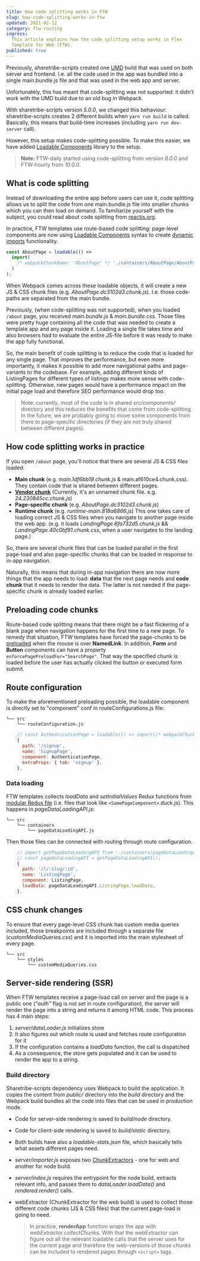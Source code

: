 ```yaml
---
title: How code splitting works in FTW
slug: how-code-splitting-works-in-ftw
updated: 2021-02-12
category: ftw-routing
ingress:
  This article explains how the code splitting setup works in Flex
  Template for Web (FTW).
published: true
---
```


Previously, _sharetribe-scripts_ created one
[UMD](https://dev.to/iggredible/what-the-heck-are-cjs-amd-umd-and-esm-ikm)
build that was used on both server and frontend. I.e. all the code used
in the app was bundled into a single main.bundle.js file and that was
used in the web app and server.

Unfortunately, this has meant that code-splitting was not supported: it
didn't work with the UMD build due to an old bug in Webpack.

With sharetribe-scripts version _5.0.0_, we changed this behaviour:
sharetribe-scripts creates 2 different builds when `yarn run build` is
called. Basically, this means that build-time increases (including
`yarn run dev-server` call).

However, this setup makes code-splitting possible. To make this easier,
we have added [Loadable Components](https://loadable-components.com/)
library to the setup.

> **Note:** FTW-daily started using code-splitting from version _8.0.0_
> and FTW-hourly from _10.0.0_.

## What is code splitting

Instead of downloading the entire app before users can use it, code
splitting allows us to split the code from one main.bundle.js file into
smaller chunks which you can then load on demand. To familiarize
yourself with the subject, you could read about code splitting from
[reactjs.org](https://reactjs.org/docs/code-splitting.html).

In practice, FTW templates use route-based code splitting: page-level
components are now using
[Loadable Components](https://loadable-components.com/) syntax to create
[dynamic imports](https://webpack.js.org/api/module-methods/#import-1)
functionality.

```js
const AboutPage = loadable(() =>
  import(
    /* webpackChunkName: "AboutPage" */ './containers/AboutPage/AboutPage'
  )
);
```

When Webpack comes across these loadable objects, it will create a new
JS & CSS chunk files (e.g. _AboutPage.dc3102d3.chunk.js_). I.e. those
code-paths are separated from the main bundle.

Previously, (when code-splitting was not supported), when you loaded
`/about` page, you received _main.bundle.js_ & _main.bundle.css_. Those
files were pretty huge containing all the code that was needed to create
a template app and any page inside it. Loading a single file takes time
and also browsers had to evaluate the entire JS-file before it was ready
to make the app fully functional.

So, the main benefit of code splitting is to reduce the code that is
loaded for any single page. That improves the performance, but even more
importantly, it makes it possible to add more navigational paths and
page-variants to the codebase. For example, adding different kinds of
ListingPages for different types of listings makes more sense with
code-splitting. Otherwise, new pages would have a performance impact on
the initial page load and therefore SEO performance would drop too.

> Note: currently, most of the code is in shared _src/components/_
> directory and this reduces the benefits that come from code-splitting.
> In the future, we are probably going to move some components from
> there to page-specific directories (if they are not truly shared
> between different pages).

## How code splitting works in practice

If you open `/about` page, you'll notice that there are several JS & CSS
files loaded:

- **Main chunk** (e.g. _main.1df6bb19.chunk.js_ &
  main.af610ce4.chunk.css). They contain code that is shared between
  different pages.
- [**Vendor chunk**](https://twitter.com/wSokra/status/969633336732905474)
  (Currently, it's an unnamed chunk file. e.g. _24.230845cc.chunk.js_)
- **Page-specific chunk** (e.g. _AboutPage.dc3102d3.chunk.js_)
- **Runtime chunk** (e.g. _runtime-main.818a6866.js_) This one takes
  care of loading correct JS & CSS files when you navigate to another
  page inside the web app. (e.g. it loads
  _LandingPage.6fa732d5.chunk.js_ && _LandingPage.40c0bf91.chunk.css_,
  when a user navigates to the landing page.)

So, there are several chunk files that can be loaded parallel in the
first page-load and also page-specific chunks that can be loaded in
response to in-app navigation.

Naturally, this means that during in-app navigation there are now more
things that the app needs to load: **data** that the next page needs and
**code chunk** that it needs to render the data. The latter is not
needed if the page-specific chunk is already loaded earlier.

## Preloading code chunks

Route-based code splitting means that there might be a fast flickering
of a blank page when navigation happens for the first time to a new
page. To remedy that situation, FTW templates have forced the
page-chunks to be
[preloaded](https://loadable-components.com/docs/prefetching/#manually-preload-a-component)
when the mouse is over **NamedLink**. In addition, **Form** and
**Button** components can have a property
`enforcePagePreloadFor="SearchPage"`. That way the specified chunk is
loaded before the user has actually clicked the button or executed form
submit.

## Route configuration

To make the aforementioned preloading possible, the loadable component
is directly set to "component" conf in routeConfigurations.js file:

```shell
└── src
    └── routeConfiguration.js
```

```js
    // const AuthenticationPage = loadable(() => import(/* webpackChunkName: "AuthenticationPage" */ './containers/AuthenticationPage/AuthenticationPage'));
    {
      path: '/signup',
      name: 'SignupPage',
      component: AuthenticationPage,
      extraProps: { tab: 'signup' },
    },
```

### Data loading

FTW templates collects _loadData_ and _setInitialValues_ Redux functions
from
[modular Redux file](https://github.com/erikras/ducks-modular-redux)
(i.e. files that look like `<SomePageComponent>`.duck.js). This happens
in _pageDataLoadingAPI.js_:

```shell
└── src
    └── containers
        └── pageDataLoadingAPI.js
```

Then those files can be connected with routing through route
configuration.

```js
    // import getPageDataLoadingAPI from './containers/pageDataLoadingAPI';
    // const pageDataLoadingAPI = getPageDataLoadingAPI();
    {
      path: '/l/:slug/:id',
      name: 'ListingPage',
      component: ListingPage,
      loadData: pageDataLoadingAPI.ListingPage.loadData,
    },
```

## CSS chunk changes

To ensure that every page-level CSS chunk has custom media queries
included, those breakpoints are included through a separate file
(_customMediaQueries.css_) and it is imported into the main stylesheet
of every page.

```shell
└── src
    └── styles
        └── customMediaQueries.css
```

## Server-side rendering (SSR)

When FTW templates receive a page-load call on server and the page is a
public one (_"auth"_ flag is not set in route configuration), the server
will render the page into a string and returns it among HTML code. This
process has 4 main steps:

1. _server/dataLoader.js_ initializes store
2. It also figures out which route is used and fetches route
   configuration for it
3. If the configuration contains a _loadData_ function, the call is
   dispatched
4. As a consequence, the store gets populated and it can be used to
   render the app to a string.

### Build directory

Sharetribe-scripts dependency uses Webpack to build the application. It
copies the content from _public/_ directory into the _build_ directory
and the Webpack build bundles all the code into files that can be used
in production mode.

- Code for server-side rendering is saved to _build/node_ directory.
- Code for client-side rendering is saved to _build/static_ directory.
- Both builds have also a _loadable-stats.json_ file, which basically
  tells what assets different pages need.
- _server/importer.js_ exposes two
  [ChunkExtractors](https://loadable-components.com/docs/server-side-rendering/#collecting-chunks) -
  one for web and another for node build.
- _server/index.js_ requires the entrypoint for the node build, extracts
  relevant info, and passes them to _dataLoader.loadData()_ and
  _rendered.render()_ calls.
- webExtractor (ChunkExtractor for the web build) is used to collect
  those different code chunks (JS & CSS files) that the current
  page-load is going to need.

  > In practice, **renderApp** function wraps the app with
  > _webExtractor.collectChunks_. With that the webExtractor can figure
  > out all the relevant loadable calls that the server uses for the
  > current page and therefore the web-versions of those chunks can be
  > included to rendered pages through `<script>` tags.
